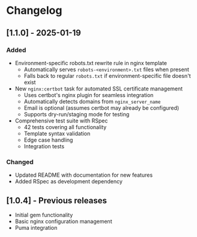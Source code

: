 # Changelog

## [1.1.0] - 2025-01-19

### Added
- Environment-specific robots.txt rewrite rule in nginx template
  - Automatically serves `robots-<environment>.txt` files when present
  - Falls back to regular `robots.txt` if environment-specific file doesn't exist
- New `nginx:certbot` task for automated SSL certificate management
  - Uses certbot's nginx plugin for seamless integration
  - Automatically detects domains from `nginx_server_name`
  - Email is optional (assumes certbot may already be configured)
  - Supports dry-run/staging mode for testing
- Comprehensive test suite with RSpec
  - 42 tests covering all functionality
  - Template syntax validation
  - Edge case handling
  - Integration tests

### Changed
- Updated README with documentation for new features
- Added RSpec as development dependency

## [1.0.4] - Previous releases
- Initial gem functionality
- Basic nginx configuration management
- Puma integration